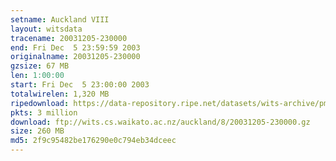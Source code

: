 ```yaml
---
setname: Auckland VIII
layout: witsdata
tracename: 20031205-230000
end: Fri Dec  5 23:59:59 2003
originalname: 20031205-230000
gzsize: 67 MB
len: 1:00:00
start: Fri Dec  5 23:00:00 2003
totalwirelen: 1,320 MB
ripedownload: https://data-repository.ripe.net/datasets/wits-archive/pma/long/auck/8//20031205-230000.gz
pkts: 3 million
download: ftp://wits.cs.waikato.ac.nz/auckland/8/20031205-230000.gz
size: 260 MB
md5: 2f9c95482be176290e0c794eb34dceec
---
```

